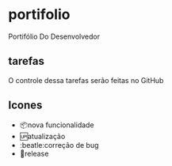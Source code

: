 # portifolio
 Portifólio Do Desenvolvedor

 ## tarefas

 O controle dessa tarefas serão feitas no GitHub

## Icones

- :package:nova funcionalidade
- :up:atualização
- :beatle:correção de bug
- :checkered_flag:release

